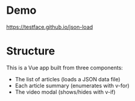 # Demo

https://testface.github.io/json-load

# Structure

This is a Vue app built from three components:
* The list of articles (loads a JSON data file)
* Each article summary (enumerates with v-for)
* The video modal (shows/hides with v-if)

